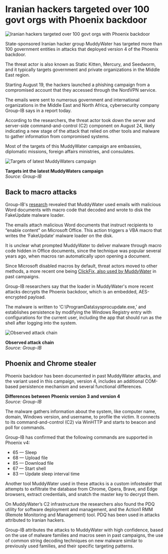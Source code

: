 # Iranian hackers targeted over 100 govt orgs with Phoenix backdoor

![Iranian hackers targeted over 100 govt orgs with Phoenix backdoor](https://www.bleepstatic.com/content/hl-images/2025/06/23/Iranian_hacker.jpg)

State-sponsored Iranian hacker group MuddyWater has targeted more than 100 government entities in attacks that deployed version 4 of the Phoenix backdoor.

The threat actor is also known as Static Kitten, Mercury, and Seedworm, and it typically targets government and private organizations in the Middle East region.

Starting August 19, the hackers launched a phishing campaign from a compromised account that they accessed through the NordVPN service.

The emails were sent to numerous government and international organizations in the Middle East and North Africa, cybersecurity company Group-IB says in a report today.

According to the researchers, the threat actor took down the server and server-side command-and-control (C2) component on August 24, likely indicating a new stage of the attack that relied on other tools and malware to gather information from compromised systems.

Most of the targets of this MuddyWater campaign are embassies, diplomatic missions, foreign affairs ministries, and consulates.

![Targets of latest MuddyWaters campaign](https://www.bleepstatic.com/images/news/u/1220909/2025/October/targets.jpg)

**Targets int the latest MuddyWaters campaign**  
_Source: Group-IB_

## Back to macro attacks

Group-IB's [research](https://www.group-ib.com/blog/muddywater-espionage/) revealed that MuddyWater used emails with malicious Word documents with macro code that decoded and wrote to disk the FakeUpdate malware loader.

The emails attach malicious Word documents that instruct recipients to “enable content” on Microsoft Office. This action triggers a VBA macro that writes the ‘FakeUpdate’ malware loader on the disk.

It is unclear what prompted MuddyWater to deliver malware through macro code hidden in Office documents, since the technique was popular several years ago, when macros ran automatically upon opening a document.

Since Microsoft disabled macros by default, threat actors moved to other methods, a more recent one being [ClickFix, also used by MuddyWater](https://www.bleepingcomputer.com/news/security/state-sponsored-hackers-embrace-clickfix-social-engineering-tactic/) in past campaigns.

Group-IB researchers say that the loader in MuddyWater's more recent attacks decrypts the Phoenix backdoor, which is an embedded, AES-encrypted payload.

The malware is written to ‘C:\\ProgramData\\sysprocupdate.exe,’ and establishes persistence by modifying the Windows Registry entry with configurations for the current user, including the app that should run as the shell after logging into the system.

![Observed attack chain](https://www.bleepstatic.com/images/news/u/1220909/2025/October/attack-chain.jpg)

**Observed attack chain**  
_Source: Group-IB_

## Phoenix and Chrome stealer

Phoenix backdoor has been documented in past MuddyWater attacks, and the variant used in this campaign, version 4, includes an additional COM-based persistence mechanism and several functional differences.

**Differences between Phoenix version 3 and version 4**  
_Source: Group-IB_

The malware gathers information about the system, like computer name, domain, Windows version, and username, to profile the victim. It connects to its command-and-control (C2) via WinHTTP and starts to beacon and poll for commands.

Group-IB has confirmed that the following commands are supported in Phoenix v4:

* 65 — Sleep
* 68 — Upload file
* 85 — Download file
* 67 — Start shell
* 83 — Update sleep interval time

Another tool MuddyWater used in these attacks is a custom infostealer that attempts to exfiltrate the database from Chrome, Opera, Brave, and Edge browsers, extract credentials, and snatch the master key to decrypt them.

On MuddyWater’s C2 infrastructure the researchers also found the PDQ utility for software deployment and management, and the Action1 RMM (Remote Monitoring and Management) tool. PDQ has been used in attacks attributed to Iranian hackers.

Group-IB attributes the attacks to MuddyWater with high confidence, based on the use of malware families and macros seen in past campaigns, the use of common string decoding techniques on new malware similar to previously used families, and their specific targeting patterns.